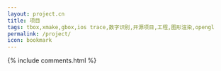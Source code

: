 ```yaml
---
layout: project.cn
title: 项目
tags: tbox,xmake,gbox,ios trace,数字识别,开源项目,工程,图形渲染,opengl
permalink: /project/
icon: bookmark
---
```




<div class="grid">
</div>

<script src="{{ " /js/masonry.pkgd.min.js " | prepend: site.baseurl }}" charset="utf-8"></script>
<script src="{{ " /js/projects.cn.js " | prepend: site.baseurl }}" charset="utf-8"></script>


{% include comments.html %}


